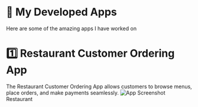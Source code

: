 # 📱 My Developed Apps

 Here are some of the amazing apps I have worked on

# 1️⃣ Restaurant Customer Ordering App
The Restaurant Customer Ordering App allows customers to browse menus, place orders, and make payments seamlessly. 
![App Screenshot]([https://raw.githubusercontent.com/your-username/repo-name/main/screenshots/app1.png](https://github.com/rajeshgondaliya/Apps_Intro/blob/main/Apps/Customer%20App/1.PNG))
Restaurant

